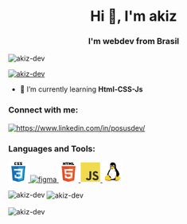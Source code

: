 <h1 align="center">Hi 👋, I'm akiz</h1>
<h3 align="center">I'm webdev from Brasil</h3>

<p align="left"> <img src="https://komarev.com/ghpvc/?username=akiz-dev&label=Profile%20views&color=0e75b6&style=flat" alt="akiz-dev" /> </p>

<p align="left"> <a href="https://github.com/ryo-ma/github-profile-trophy"><img src="https://github-profile-trophy.vercel.app/?username=akiz-dev" alt="akiz-dev" /></a> </p>

- 🌱 I’m currently learning **Html-CSS-Js**

<h3 align="left">Connect with me:</h3>
<p align="left">
<a href="https://linkedin.com/in/https://www.linkedin.com/in/posusdev/" target="blank"><img align="center" src="https://raw.githubusercontent.com/rahuldkjain/github-profile-readme-generator/master/src/images/icons/Social/linked-in-alt.svg" alt="https://www.linkedin.com/in/posusdev/" height="30" width="40" /></a>
</p>

<h3 align="left">Languages and Tools:</h3>
<p align="left"> <a href="https://www.w3schools.com/css/" target="_blank" rel="noreferrer"> <img src="https://raw.githubusercontent.com/devicons/devicon/master/icons/css3/css3-original-wordmark.svg" alt="css3" width="40" height="40"/> </a> <a href="https://www.figma.com/" target="_blank" rel="noreferrer"> <img src="https://www.vectorlogo.zone/logos/figma/figma-icon.svg" alt="figma" width="40" height="40"/> </a> <a href="https://www.w3.org/html/" target="_blank" rel="noreferrer"> <img src="https://raw.githubusercontent.com/devicons/devicon/master/icons/html5/html5-original-wordmark.svg" alt="html5" width="40" height="40"/> </a> <a href="https://developer.mozilla.org/en-US/docs/Web/JavaScript" target="_blank" rel="noreferrer"> <img src="https://raw.githubusercontent.com/devicons/devicon/master/icons/javascript/javascript-original.svg" alt="javascript" width="40" height="40"/> </a> <a href="https://www.linux.org/" target="_blank" rel="noreferrer"> <img src="https://raw.githubusercontent.com/devicons/devicon/master/icons/linux/linux-original.svg" alt="linux" width="40" height="40"/> </a> </p>

<p><img align="left" src="https://github-readme-stats.vercel.app/api/top-langs?username=akiz-dev&show_icons=true&locale=en&layout=compact" alt="akiz-dev" /></p>

<p>&nbsp;<img align="center" src="https://github-readme-stats.vercel.app/api?username=akiz-dev&show_icons=true&locale=en" alt="akiz-dev" /></p>

<p><img align="center" src="https://github-readme-streak-stats.herokuapp.com/?user=akiz-dev&" alt="akiz-dev" /></p>
